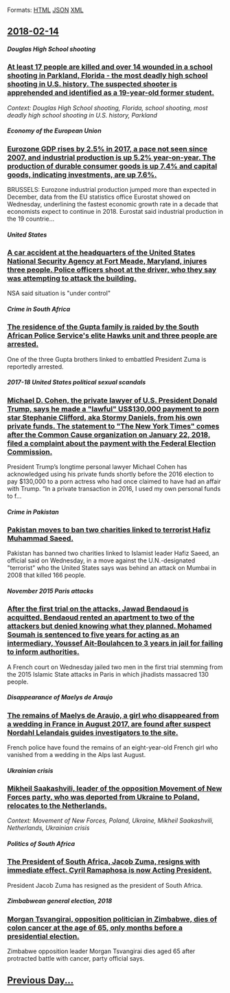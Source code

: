 
Formats: [HTML](2018/02/14/index.html)  [JSON](2018/02/14/index.json)  [XML](2018/02/14/index.xml)  

## [2018-02-14](/news/2018/02/14/index.md)

##### Douglas High School shooting
### [At least 17 people are killed and over 14 wounded in a school shooting in Parkland, Florida - the most deadly high school shooting in U.S. history. The suspected shooter is apprehended and identified as a 19-year-old former student. ](/news/2018/02/14/at-least-17-people-are-killed-and-over-14-wounded-in-a-school-shooting-in-parkland-florida-the-most-deadly-high-school-shooting-in-u-s-h.md)
_Context: Douglas High School shooting, Florida, school shooting, most deadly high school shooting in U.S. history, Parkland_

##### Economy of the European Union
### [Eurozone GDP rises by 2.5% in 2017, a pace not seen since 2007, and industrial production is up 5.2% year-on-year. The production of durable consumer goods is up 7.4% and capital goods, indicating investments, are up 7.6%. ](/news/2018/02/14/eurozone-gdp-rises-by-2-5-in-2017-a-pace-not-seen-since-2007-and-industrial-production-is-up-5-2-year-on-year-the-production-of-durable.md)
BRUSSELS: Eurozone industrial production jumped more than expected in December, data from the EU statistics office Eurostat showed on Wednesday, underlining the fastest economic growth rate in a decade that economists expect to continue in 2018. Eurostat said industrial production in the 19 countrie...

##### United States
### [A car accident at the headquarters of the United States National Security Agency at Fort Meade, Maryland, injures three people. Police officers shoot at the driver, who they say was attempting to attack the building. ](/news/2018/02/14/a-car-accident-at-the-headquarters-of-the-united-states-national-security-agency-at-fort-meade-maryland-injures-three-people-police-offic.md)
NSA said situation is &quot;under control&quot;

##### Crime in South Africa
### [The residence of the Gupta family is raided by the South African Police Service's elite Hawks unit and three people are arrested. ](/news/2018/02/14/the-residence-of-the-gupta-family-is-raided-by-the-south-african-police-service-s-elite-hawks-unit-and-three-people-are-arrested.md)
One of the three Gupta brothers linked to embattled President Zuma is reportedly arrested.

##### 2017-18 United States political sexual scandals
### [Michael D. Cohen, the private lawyer of U.S. President Donald Trump, says he made a "lawful" US$130,000 payment to porn star Stephanie Clifford, aka Stormy Daniels, from his own private funds. The statement to "The New York Times" comes after the Common Cause organization on January 22, 2018, filed a complaint about the payment with the Federal Election Commission. ](/news/2018/02/14/michael-d-cohen-the-private-lawyer-of-u-s-president-donald-trump-says-he-made-a-lawful-us-130-000-payment-to-porn-star-stephanie-cliff.md)
President Trump&rsquo;s longtime personal lawyer Michael Cohen has acknowledged using his private funds shortly before the 2016 election to pay $130,000 to a porn actress who had once claimed to have had an affair with Trump. &ldquo;In a private transaction in 2016, I used my own personal funds to f...

##### Crime in Pakistan
### [Pakistan moves to ban two charities linked to terrorist Hafiz Muhammad Saeed. ](/news/2018/02/14/pakistan-moves-to-ban-two-charities-linked-to-terrorist-hafiz-muhammad-saeed.md)
Pakistan has banned two charities linked to Islamist leader Hafiz Saeed, an official said on Wednesday, in a move against the U.N.-designated &quot;terrorist&quot; who the United States says was behind an attack on Mumbai in 2008 that killed 166 people.

##### November 2015 Paris attacks
### [After the first trial on the attacks, Jawad Bendaoud is acquitted. Bendaoud rented an apartment to two of the attackers but denied knowing what they planned. Mohamed Soumah is sentenced to five years for acting as an intermediary, Youssef Ait-Boulahcen to 3 years in jail for failing to inform authorities. ](/news/2018/02/14/after-the-first-trial-on-the-attacks-jawad-bendaoud-is-acquitted-bendaoud-rented-an-apartment-to-two-of-the-attackers-but-denied-knowing-w.md)
A French court on Wednesday jailed two men in the first trial stemming from the 2015 Islamic State attacks in Paris in which jihadists massacred 130 people.

##### Disappearance of Maelys de Araujo
### [The remains of Maelys de Araujo, a girl who disappeared from a wedding in France in August 2017, are found after suspect Nordahl Lelandais guides investigators to the site. ](/news/2018/02/14/the-remains-of-maa-lys-de-araujo-a-girl-who-disappeared-from-a-wedding-in-france-in-august-2017-are-found-after-suspect-nordahl-lelandais.md)
French police have found the remains of an eight-year-old French girl who vanished from a wedding in the Alps last August.

##### Ukrainian crisis
### [Mikheil Saakashvili, leader of the opposition Movement of New Forces party, who was deported from Ukraine to Poland, relocates to the Netherlands. ](/news/2018/02/14/mikheil-saakashvili-leader-of-the-opposition-movement-of-new-forces-party-who-was-deported-from-ukraine-to-poland-relocates-to-the-nether.md)
_Context: Movement of New Forces, Poland, Ukraine, Mikheil Saakashvili, Netherlands, Ukrainian crisis_

##### Politics of South Africa
### [The President of South Africa, Jacob Zuma, resigns with immediate effect. Cyril Ramaphosa is now Acting President. ](/news/2018/02/14/the-president-of-south-africa-jacob-zuma-resigns-with-immediate-effect-cyril-ramaphosa-is-now-acting-president.md)
President Jacob Zuma has resigned as the president of South Africa.

##### Zimbabwean general election, 2018
### [Morgan Tsvangirai, opposition politician in Zimbabwe, dies of colon cancer at the age of 65, only months before a presidential election. ](/news/2018/02/14/morgan-tsvangirai-opposition-politician-in-zimbabwe-dies-of-colon-cancer-at-the-age-of-65-only-months-before-a-presidential-election.md)
Zimbabwe opposition leader Morgan Tsvangirai dies aged 65 after protracted battle with cancer, party official says.

## [Previous Day...](/news/2018/02/13/index.md)

